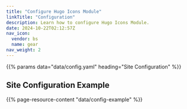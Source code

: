 ```yaml
---
title: "Configure Hugo Icons Module"
linkTitle: "Configuration"
description: Learn how to configure Hugo Icons Module.
date: 2024-10-22T02:12:57Z
nav_icon:
  vendor: bs
  name: gear
nav_weight: 2
---
```


{{% params data="data/config.yaml" heading="Site Configuration" %}}

## Site Configuration Example

{{% page-resource-content "data/config-example" %}}
